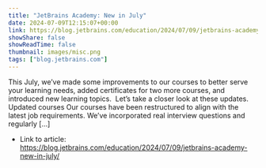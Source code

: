 ```yaml
---
title: "JetBrains Academy: New in July"
date: 2024-07-09T12:15:07+00:00
link: https://blog.jetbrains.com/education/2024/07/09/jetbrains-academy-new-in-july/
showShare: false
showReadTime: false
thumbnail: images/misc.png
tags: ["blog.jetbrains.com"]
---
```

This July, we’ve made some improvements to our courses to better serve your learning needs, added certificates for two more courses, and introduced new learning topics.  Let’s take a closer look at these updates. Updated courses Our courses have been restructured to align with the latest job requirements. We’ve incorporated real interview questions and regularly […]

- Link to article: https://blog.jetbrains.com/education/2024/07/09/jetbrains-academy-new-in-july/